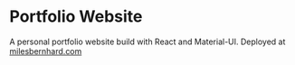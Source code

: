 # Portfolio Website
A personal portfolio website build with React and Material-UI. Deployed at [milesbernhard.com](https://www.milesbernhard.com)